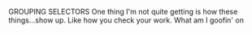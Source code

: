 GROUPING SELECTORS
One thing I'm not quite getting is how these things...show up. Like how you check your work. What am I goofin' on
